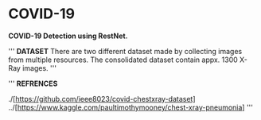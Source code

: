 # COVID-19

**COVID-19 Detection using RestNet.**

''' **DATASET**
There are two different dataset made by collecting images from multiple resources.
The consolidated dataset contain appx. 1300 X-Ray images.
'''


'''
**REFRENCES**

./[https://github.com/ieee8023/covid-chestxray-dataset]
../[https://www.kaggle.com/paultimothymooney/chest-xray-pneumonia]
'''

